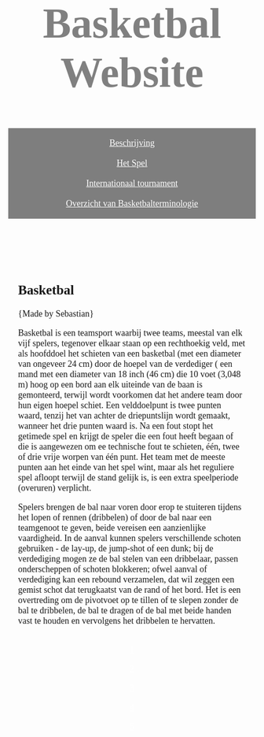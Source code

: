 <head>
   <font face="Verdana" size="4">
  <link href="/normalize.css" rel="stylesheet">
  <style>
    header {
      text-align: center;
      background: url('https://images.unsplash.com/photo-1519861531473-9200262188bf?ixlib=rb-1.2.1&ixid=MnwxMjA3fDB8MHxleHBsb3JlLWZlZWR8MXx8fGVufDB8fHx8&w=1000&q=80.jpg');
      background-size: cover;
      color: gray;
    }
    a {
      color: white;
    }
    h1 {
      font-size: 300px;
      
    }
    img {
      margin: 40px 0px 0px 0px;
      border: 7px solid white;
      border-radius: 20px;
    }
    ul {
      padding: 10px;
      background: rgba(0,0,0,0.5);
    }
    li {
      display: inline;
      padding: 0px 10px 0px 10px;
    }
    article {
      max-width: 750px;
      padding: 20px;
      margin: 0 auto;
    }
    @media (max-width: 1100px) {
      h1 {
        font-size: 86px; 
        padding: 5px;
      }
      li {
        padding: 10px;
        display: block;
      }
    }
  </style>
<head>
<body>
  <header>
    <h1>Basketbal Website</h1>
    <ul>
      <li><a href="beschrijvingbasketball.html
">Beschrijving</a></li>
      <li><a href="hetspel.html
">Het Spel</a></li>
      <li><a href="
internationaalbasketbal.html
">Internationaal tournament</a></li>
			<li><a href="overzicht.html
">Overzicht van Basketbalterminologie</a></li>
    </ul>
  </header>
  <article>
    <h2>Basketbal</h2>
    <p>{Made by Sebastian}</p>
    <p>Basketbal is een teamsport waarbij twee teams, meestal van elk vijf spelers, tegenover elkaar staan ​​op een rechthoekig veld, met als hoofddoel het schieten van een basketbal (met een diameter van ongeveer 24 cm) door de hoepel van de verdediger ( een mand met een diameter van 18 inch (46 cm) die 10 voet (3,048 m) hoog op een bord aan elk uiteinde van de baan is gemonteerd, terwijl wordt voorkomen dat het andere team door hun eigen hoepel schiet. Een velddoelpunt is twee punten waard, tenzij het van achter de driepuntslijn wordt gemaakt, wanneer het drie punten waard is. Na een fout stopt het getimede spel en krijgt de speler die een fout heeft begaan of die is aangewezen om ee technische fout te schieten, één, twee of drie vrije worpen van één punt. Het team met de meeste punten aan het einde van het spel wint, maar als het reguliere spel afloopt terwijl de stand gelijk is, is een extra speelperiode (overuren) verplicht.</p>

<p>Spelers brengen de bal naar voren door erop te stuiteren tijdens het lopen of rennen (dribbelen) of door de bal naar een teamgenoot te geven, beide vereisen een aanzienlijke vaardigheid. In de aanval kunnen spelers verschillende schoten gebruiken - de lay-up, de jump-shot of een dunk; bij de verdediging mogen ze de bal stelen van een dribbelaar, passen onderscheppen of schoten blokkeren; ofwel aanval of verdediging kan een rebound verzamelen, dat wil zeggen een gemist schot dat terugkaatst van de rand of het bord. Het is een overtreding om de pivotvoet op te tillen of te slepen zonder de bal te dribbelen, de bal te dragen of de bal met beide handen vast te houden en vervolgens het dribbelen te hervatten.</p>
  </article>
  <script>
    $("button").on("click", function() {
      alert("Clicked!");
    });
  </script>
  <body>
   <header>
<a href="https://sebastianlopezzz7.github.io/">1</a>


<a href="beschrijvingbasketball.html">2</a>


<a href="hetspel.html">3</a>


<a href="internationaalbasketbal.html">4</a>


<a href="overzicht.html">5</a>
  </header>
<body>
